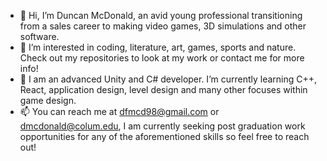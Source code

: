 - 👋 Hi, I’m Duncan McDonald, an avid young professional transitioning from a sales career to making video games, 3D simulations and other software.
- 👀 I’m interested in coding, literature, art, games, sports and nature. Check out my repositories to look at my work or contact me for more info!
- 🌱 I am an advanced Unity and C# developer. I’m currently learning C++, React, application design, level design and many other focuses within game design.
- 📫 You can reach me at dfmcd98@gmail.com or dmcdonald@colum.edu, I am currently seeking post graduation work opportunities for any of the aforementioned skills so feel free to reach out!
